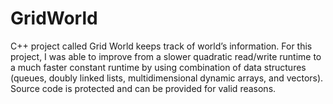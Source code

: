 # GridWorld


C++ project called Grid World keeps track of world’s information. For this project, I was able to improve from a slower quadratic read/write runtime to a much faster constant runtime by using combination of data structures (queues, doubly linked lists, multidimensional dynamic arrays, and vectors). Source code is protected and can be provided for valid reasons.
